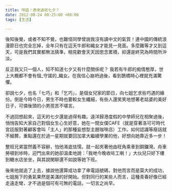 ```yaml
---
title: 咩話！原來過咗七夕？
date: 2012-08-24 00:25:00 +08:00
tags: [生活]

---
```


後知後覺，或者不知不覺，也難怪同學曾說我沒有讀中文的氣質！連中國的傳統浪漫節日也完全忘掉，全年只有在這天牛郎和織女才能見一見面。多麼難等才又到這天，可是我們其實都無法猜準，相見歡會天天因思念累積，抑還是終究為時間所沖淡。  
  
反正我又只一個人，知不知道七夕又有什麼關係呢？ 我若有牛郎的痴情憨厚，世上大概都不會有個_守諾的_織女。在我信心崩坍過後，看到鵲橋時心裡就充滿驚懼。  
  
卻說七夕，也名「七巧」和「乞巧」，是個女兒家的節日，向七姐乞求些巧遇的緣份。倒是今時今日，男生不時也要較女生纖細，有些人還笑笑地想著老姑婆的美好日子，可憐後頭的小男孩苦不堪言。  
  
不過回想起來，這天的七夕還是過得有趣。遠洋歸港度假的中學師兄在相聚過後，悄悄告知大家自己對個女生心生好意，她在一間女僕CAFE（就是穿著洛可可時代宮廷服對著顧客會叫「主人」的那種妄想型主題咖啡店）工作。如何認識等廢話就不細贅，重點還在於過一星期就要回加拿大繼續學業的他，好想向她靠近多一步！  
  
整班兄弟當然義不容辭，怕他淆底怯懦，就一起夾著他由旺角乘車到銅鑼灣。舟車勞頓到埗時，迎門出來的她卻溫柔地說：「我哋今晚收咗工喇！」大伙兒只好下樓到糖水店坐坐，與其說閑聊還不如說等她下班。  
  
後來他就追了上去，據說他還算成功拿了串電話號碼，對他而言而是莫大的成功，七姐施下的勇氣果然是美滿的好開始。但對同行的某些人而言，這種青春好像已經走遠走彎，才不過是個可有可無的電話，一切言之尚早。
